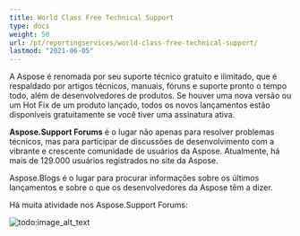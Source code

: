 ```yaml
---
title: World Class Free Technical Support
type: docs
weight: 50
url: /pt/reportingservices/world-class-free-technical-support/
lastmod: "2021-06-05"
---
```


A Aspose é renomada por seu suporte técnico gratuito e ilimitado, que é respaldado por artigos técnicos, manuais, fóruns e suporte pronto o tempo todo, além de desenvolvedores de produtos. Se houver uma nova versão ou um Hot Fix de um produto lançado, todos os novos lançamentos estão disponíveis gratuitamente se você tiver uma assinatura ativa.

**Aspose.Support Forums** é o lugar não apenas para resolver problemas técnicos, mas para participar de discussões de desenvolvimento com a vibrante e crescente comunidade de usuários da Aspose. Atualmente, há mais de 129.000 usuários registrados no site da Aspose.

Aspose.Blogs é o lugar para procurar informações sobre os últimos lançamentos e sobre o que os desenvolvedores da Aspose têm a dizer.

Há muita atividade nos Aspose.Support Forums:

![todo:image_alt_text](world-class-free-technical-support.png)